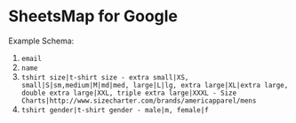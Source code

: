 # SheetsMap for Google

Example Schema:

1. `email`
1. `name`
1. `tshirt size|t-shirt size - extra small|XS, small|S|sm,medium|M|md|med, large|L|lg, extra large|XL|extra large, double extra large|XXL, triple extra large|XXXL - Size Charts|http://www.sizecharter.com/brands/americapparel/mens`
1. `tshirt gender|t-shirt gender - male|m, female|f`